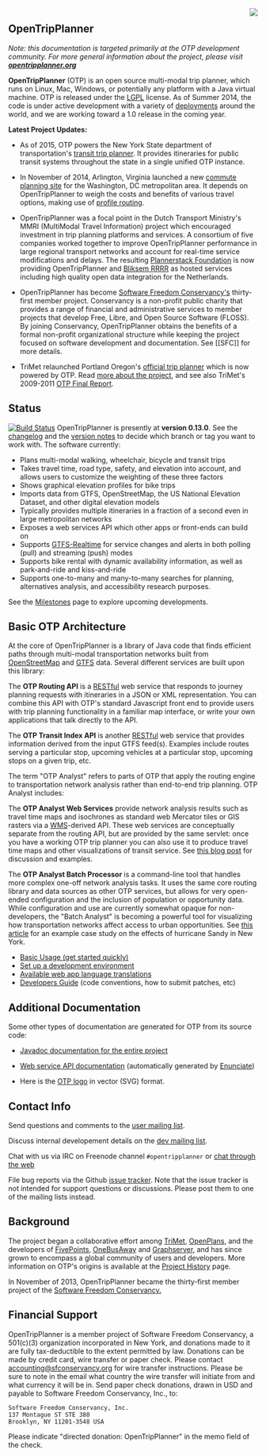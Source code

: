 <img src="https://github.com/opentripplanner/OpenTripPlanner/wiki/Home/otp_logo_wiki.png" align="right"/>

## OpenTripPlanner
_Note: this documentation is targeted primarily at the OTP development community. For more general information about the project, please visit [**opentripplanner.org**](http://www.opentripplanner.org)_

**OpenTripPlanner** (OTP) is an open source multi-modal trip planner, which runs on Linux, Mac, Windows, or potentially any platform with a Java virtual machine. OTP is released under the [LGPL](http://www.gnu.org/licenses/lgpl-3.0.txt) license. As of Summer 2014, the code is under active development with a variety of [deployments](Deployments) around the world, and we are working toward a 1.0 release in the coming year.

**Latest Project Updates:**

 * As of 2015, OTP powers the New York State department of transportation's [transit trip planner](http://511ny.org/tripplanner/default.aspx).
   It provides itineraries for public transit systems throughout the state in a single unified OTP instance.

 * In November of 2014, Arlington, Virginia launched a new [commute planning site](http://mobilitylab.org/2014/11/07/the-who-what-when-where-whys-of-carfreeatoz/) for the Washington, DC metropolitan area.
 It depends on OpenTripPlanner to weigh the costs and benefits of various travel options, making use of [profile routing]().

 * OpenTripPlanner was a focal point in the Dutch Transport Ministry's MMRI (MultiModal Travel Information) project which encouraged investment in trip planning platforms and services. A consortium of five companies worked together to improve OpenTripPlanner performance in large regional transport networks and account for real-time service modifications and delays. The resulting [Plannerstack Foundation](http://www.plannerstack.org/)
 is now providing OpenTripPlanner and [Bliksem RRRR](https://github.com/bliksemlabs/rrrr) as hosted services including high quality open data integration for the Netherlands.

 * OpenTripPlanner has become <a href="http://sfconservancy.org/">Software Freedom Conservancy's</a> thirty-first member project. Conservancy is a non-profit public charity that provides a range of financial and administrative services to member projects that develop Free, Libre, and Open Source Software (FLOSS). By joining Conservancy, OpenTripPlanner obtains the benefits of a formal non-profit organizational structure while keeping the project focused on software development and documentation. See [[SFC]] for more details.

 * TriMet relaunched Portland Oregon's [official trip planner](http://ride.trimet.org) which is now powered by OTP. Read [more about the project](https://github.com/openplans/OpenTripPlanner/wiki/Portland-Regional-Trip-Planner), and see also TriMet's 2009-2011 [OTP Final Report](https://github.com/opentripplanner/OpenTripPlanner/wiki/Reports/OTP%20Final%20Report%20-%20Metro%202009-2011%20RTO%20Grant.pdf).


## Status

[![Build Status](http://ci.opentripplanner.org/buildStatus/icon?job=OpenTripPlanner)](http://ci.opentripplanner.org/job/OpenTripPlanner/)
OpenTripPlanner is presently at **version 0.13.0**. See the [changelog](Changelog) and the [version notes](Version-Notes) to decide which branch or tag you want to work with. The software currently:

 * Plans multi-modal walking, wheelchair, bicycle and transit trips
 * Takes travel time, road type, safety, and elevation into account, and allows users to customize the weighting of these three factors
 * Shows graphical elevation profiles for bike trips
 * Imports data from GTFS, OpenStreetMap, the US National Elevation Dataset, and other digital elevation models
 * Typically provides multiple itineraries in a fraction of a second even in large metropolitan networks
 * Exposes a web services API which other apps or front-ends can build on
 * Supports [GTFS-Realtime](https://developers.google.com/transit/gtfs-realtime/) for service changes and alerts in both polling (pull) and streaming (push) modes
 * Supports bike rental with dynamic availability information, as well as park-and-ride and kiss-and-ride
 * Supports one-to-many and many-to-many searches for planning, alternatives analysis, and accessibility research purposes.

See the [Milestones](https://github.com/opentripplanner/OpenTripPlanner/issues/milestones) page to explore upcoming developments.


## Basic OTP Architecture

At the core of OpenTripPlanner is a library of Java code that finds efficient paths through multi-modal transportation networks built from [OpenStreetMap](http://wiki.openstreetmap.org/wiki/Main_Page) and [GTFS](https://developers.google.com/transit/gtfs/) data. Several different services are built upon this library:

The **OTP Routing API** is a [RESTful](https://en.wikipedia.org/wiki/Representational_state_transfer) web service that responds to journey planning requests with itineraries in a JSON or XML representation. You can combine this API with OTP's standard Javascript front end to provide users with trip planning functionality in a familiar map interface, or write your own applications that talk directly to the API.

The **OTP Transit Index API** is another [RESTful](https://en.wikipedia.org/wiki/Representational_state_transfer) web service that provides information derived from the input GTFS feed(s). Examples include routes serving a particular stop, upcoming vehicles at a particular stop, upcoming stops on a given trip, etc.

The term "OTP Analyst" refers to parts of OTP that apply the routing engine to transportation network analysis rather than end-to-end trip planning. OTP Analyst includes:

The **OTP Analyst Web Services** provide network analysis results such as travel time maps and isochrones as standard web Mercator tiles or GIS rasters via a [WMS](http://en.wikipedia.org/wiki/Web_Map_Service)-derived API. These web services are conceptually separate from the routing API, but are provided by the same servlet: once you have a working OTP trip planner you can also use it to produce travel time maps and other visualizations of transit service. See [this blog post](http://conveyal.com/blog/2012/07/02/analyst/) for discussion and examples.

The **OTP Analyst Batch Processor** is a command-line tool that handles more complex one-off network analysis tasks. It uses the same core routing library and data sources as other OTP services, but allows for very open-ended configuration and the inclusion of population or opportunity data. While configuration and use are currently somewhat opaque for non-developers, the "Batch Analyst" is becoming a powerful tool for visualizing how transportation networks affect access to urban opportunities. See [this article](http://www.theatlanticcities.com/commute/2013/01/best-maps-weve-seen-sandys-transit-outage-new-york/4488/) for an example case study on the effects of hurricane Sandy in New York.



 * [Basic Usage (get started quickly)](Basic-Usage)
 * [Set up a development environment](Setting-up-a-development-environment)
 * [Available web app language translations](https://github.com/openplans/OpenTripPlanner/wiki/Translation)
 * [Developers Guide](https://github.com/openplans/OpenTripPlanner/wiki/DevelopersGuide) (code conventions, how to submit patches, etc)


## Additional Documentation

Some other types of documentation are generated for OTP from its source code:

 * [Javadoc documentation for the entire project](http://docs.opentripplanner.org/javadoc/)
 * [Web service API documentation](http://docs.opentripplanner.org/apidoc) (automatically generated by [Enunciate](http://enunciate.codehaus.org/))

 * Here is the [OTP logo](Home/otp_logo.svg) in vector (SVG) format.


## Contact Info

Send questions and comments to the [user mailing list](http://groups.google.com/group/opentripplanner-users).  

Discuss internal developement details on the [dev mailing list](http://groups.google.com/group/opentripplanner-dev).  

Chat with us via IRC on Freenode channel `#opentripplanner` or [chat through the web](http://webchat.freenode.net/?channels=opentripplanner) 

File bug reports via the Github [issue tracker](https://github.com/openplans/OpenTripPlanner/issues). Note that the issue tracker is not intended for support questions or discussions. Please post them to one of the mailing lists instead.


## Background

The project began a collaborative effort among [TriMet](http://trimet.org), [OpenPlans](http://openplans.org), and the developers of [FivePoints](http://fpdev.org/), [OneBusAway](https://github.com/OneBusAway/onebusaway/wiki) and [Graphserver](http://bmander.github.com/graphserver/), and has since grown to encompass a global community of users and developers. More information on OTP's origins is available at the [Project History](https://github.com/openplans/OpenTripPlanner/wiki/Project-History) page.

In November of 2013, OpenTripPlanner became the thirty-first member project of the <a href="http://sfconservancy.org/">Software Freedom Conservancy.</a>

## Financial Support

OpenTripPlanner is a member project of Software Freedom Conservancy, a 501(c)(3) organization incorporated in New York, and donations made to it are fully tax-deductible to the extent permitted by law. Donations can be made by credit card, wire transfer or paper check. Please contact <accounting@sfconservancy.org> for wire transfer instructions. Please be sure to note in the email what country the wire transfer will initiate from and what currency it will be in. Send paper check donations, drawn in USD and payable to Software Freedom Conservancy, Inc., to:

```
Software Freedom Conservancy, Inc.
137 Montague ST STE 380
Brooklyn, NY 11201-3548 USA
```

Please indicate "directed donation: OpenTripPlanner" in the memo field of the check.